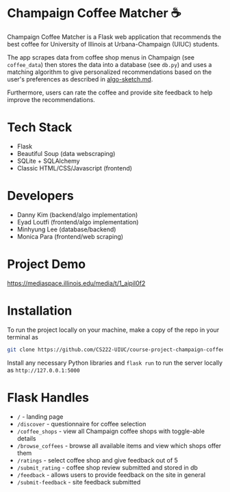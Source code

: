 # Champaign Coffee Matcher :coffee:

Champaign Coffee Matcher is a Flask web application that recommends the best coffee for University of Illinois at Urbana-Champaign (UIUC) students. 

The app scrapes data from coffee shop menus in Champaign (see ``coffee_data``) then stores the data into a database (see ``db.py``) and uses a matching algorithm to give personalized recommendations based on the user's preferences as described in [algo-sketch.md](https://github.com/CS222-UIUC/course-project-champaign-coffee/blob/main/algo-sketch.md). 

Furthermore, users can rate the coffee and provide site feedback to help improve the recommendations.

# Tech Stack
* Flask
* Beautiful Soup (data webscraping)
* SQLite + SQLAlchemy
* Classic HTML/CSS/Javascript (frontend)

# Developers
* Danny Kim (backend/algo implementation)
* Eyad Loutfi (frontend/algo implementation)
* Minhyung Lee (database/backend)
* Monica Para (frontend/web scraping)

# Project Demo
https://mediaspace.illinois.edu/media/t/1_aipil0f2

# Installation
To run the project locally on your machine, make a copy of the repo in your terminal as
```bash
git clone https://github.com/CS222-UIUC/course-project-champaign-coffee
```

Install any necessary Python libraries and ``flask run`` to run the server locally as ``http://127.0.0.1:5000``

# Flask Handles
* ``/`` - landing page
* ``/discover`` - questionnaire for coffee selection
* ``/coffee_shops`` - view all Champaign coffee shops with toggle-able details
* ``/browse_coffees`` - browse all available items and view which shops offer them
* ``/ratings`` - select coffee shop and give feedback out of 5
* ``/submit_rating`` - coffee shop review submitted and stored in db
* ``/feedback`` - allows users to provide feedback on the site in general
* ``/submit-feedback`` - site feedback submitted

